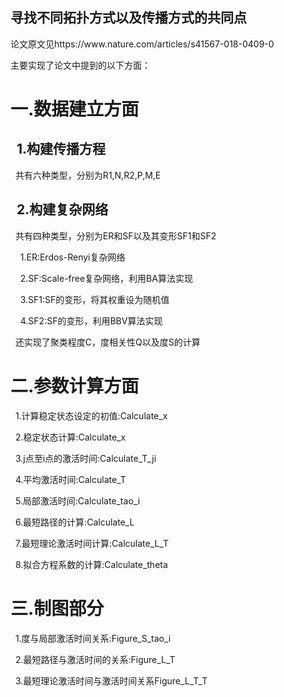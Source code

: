 <h2>寻找不同拓扑方式以及传播方式的共同点</h2>  
<p>论文原文见https://www.nature.com/articles/s41567-018-0409-0</p>  
<p>主要实现了论文中提到的以下方面：<p>  
<h1>一.数据建立方面</h1>  
<h2>&nbsp&nbsp1.构建传播方程</h2>  
<p>&nbsp&nbsp共有六种类型，分别为R1,N,R2,P,M,E</p>  
<h2>&nbsp&nbsp2.构建复杂网络</h2>  
<p>&nbsp&nbsp共有四种类型，分别为ER和SF以及其变形SF1和SF2</p>
<p>&nbsp&nbsp&nbsp&nbsp1.ER:Erdos-Renyi复杂网络</p>  
<p>&nbsp&nbsp&nbsp&nbsp2.SF:Scale-free复杂网络，利用BA算法实现</p>  
<p>&nbsp&nbsp&nbsp&nbsp3.SF1:SF的变形，将其权重设为随机值</p>  
<p>&nbsp&nbsp&nbsp&nbsp4.SF2:SF的变形，利用BBV算法实现</p>  
<p>&nbsp&nbsp还实现了聚类程度C，度相关性Q以及度S的计算</p>  
<h1>二.参数计算方面</h2>  
<p>&nbsp&nbsp1.计算稳定状态设定的初值:Calculate_x</p>  
<p>&nbsp&nbsp2.稳定状态计算:Calculate_x</p>  
<p>&nbsp&nbsp3.j点至i点的激活时间:Calculate_T_ji</p>  
<p>&nbsp&nbsp4.平均激活时间:Calculate_T</p>  
<p>&nbsp&nbsp5.局部激活时间:Calculate_tao_i</p>  
<p>&nbsp&nbsp6.最短路径的计算:Calculate_L</p>  
<p>&nbsp&nbsp7.最短理论激活时间计算:Calculate_L_T</p>  
<p>&nbsp&nbsp8.拟合方程系数的计算:Calculate_theta</p>  
<h1>三.制图部分</h1>  
<p>&nbsp&nbsp1.度与局部激活时间关系:Figure_S_tao_i</p>  
<p>&nbsp&nbsp2.最短路径与激活时间的关系:Figure_L_T</p>  
<p>&nbsp&nbsp3.最短理论激活时间与激活时间关系Figure_L_T_T</p>
